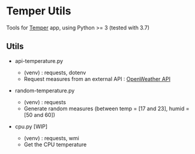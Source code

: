 # Temper Utils
Tools for [Temper](https://github.com/floriaaan/temper/) app, using Python >= 3 (tested with 3.7)

## Utils

* api-temperature.py
  * (venv) : requests, dotenv
  * Request measures from an external API : [OpenWeather API](https://openweathermap.org/api)

* random-temperature.py
  * (venv) : requests
  * Generate random measures (between temp = [17 and 23], humid = [50 and 60])

* cpu.py [WIP]
  * (venv) : requests, wmi
  * Get the CPU temperature
